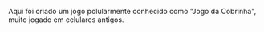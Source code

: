 Aqui foi criado um jogo polularmente conhecido como "Jogo da Cobrinha", muito jogado em celulares antigos. 
